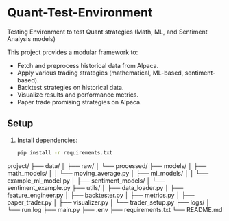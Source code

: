 # Quant-Test-Environment
Testing Environment to test Quant strategies (Math, ML, and Sentiment Analysis models)

This project provides a modular framework to:
- Fetch and preprocess historical data from Alpaca.
- Apply various trading strategies (mathematical, ML-based, sentiment-based).
- Backtest strategies on historical data.
- Visualize results and performance metrics.
- Paper trade promising strategies on Alpaca.

## Setup

1. Install dependencies:
   ```bash
   pip install -r requirements.txt

project/
├── data/
│   ├── raw/
│   └── processed/
├── models/
│   ├── math_models/
│   │   └── moving_average.py
│   ├── ml_models/
│   │   └── example_ml_model.py
│   ├── sentiment_models/
│       └── sentiment_example.py
├── utils/
│   ├── data_loader.py
│   ├── feature_engineer.py
│   ├── backtester.py
│   ├── metrics.py
│   ├── paper_trader.py
│   ├── visualizer.py
│   └── trader_setup.py
├── logs/
│   └── run.log
├── main.py
├── .env
├── requirements.txt
└── README.md